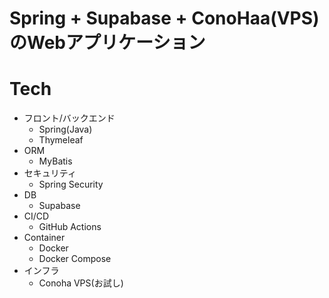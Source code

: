 # Spring + Supabase + ConoHaa(VPS)のWebアプリケーション

# Tech

- フロント/バックエンド
  - Spring(Java)
  - Thymeleaf
- ORM
  - MyBatis
- セキュリティ
  - Spring Security  
- DB
  - Supabase
- CI/CD
  - GitHub Actions
- Container
  - Docker
  - Docker Compose 
- インフラ
  - Conoha VPS(お試し)